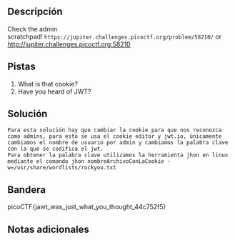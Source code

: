 ## Descripción

Check the admin scratchpad! `https://jupiter.challenges.picoctf.org/problem/58210/` or http://jupiter.challenges.picoctf.org:58210

## Pistas

1. What is that cookie?
2. Have you heard of JWT?

## Solución

```python()
Para esta solución hay que cambiar la cookie para que nos reconozca como admins, para esto se usa el cookie editor y jwt.io, únicamente cambiamos el nombre de usuario por admin y cambiamos la palabra clave con la que se codifica el jwt.
Para obtener la palabra clave utilizamos la herramienta jhon en linux mediante el comando jhon nombreArchivoConLaCookie -w=/usr/share/wordlists/rockyou.txt
```

## Bandera
picoCTF{jawt_was_just_what_you_thought_44c752f5}

## Notas adicionales